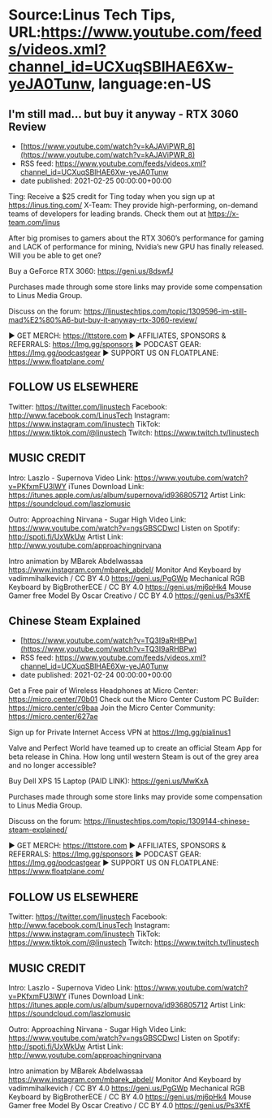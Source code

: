 # Source:Linus Tech Tips, URL:https://www.youtube.com/feeds/videos.xml?channel_id=UCXuqSBlHAE6Xw-yeJA0Tunw, language:en-US

## I'm still mad… but buy it anyway - RTX 3060 Review
 - [https://www.youtube.com/watch?v=kAJAViPWR_8](https://www.youtube.com/watch?v=kAJAViPWR_8)
 - RSS feed: https://www.youtube.com/feeds/videos.xml?channel_id=UCXuqSBlHAE6Xw-yeJA0Tunw
 - date published: 2021-02-25 00:00:00+00:00

Ting: Receive a $25 credit for Ting today when you sign up at https://linus.ting.com/
X-Team: They provide high-performing, on-demand teams of developers for leading brands. Check them out at https://x-team.com/linus

After big promises to gamers about the RTX 3060’s performance for gaming and LACK of performance for mining, Nvidia’s new GPU has finally released. Will you be able to get one?

Buy a GeForce RTX 3060: https://geni.us/8dswfJ

Purchases made through some store links may provide some compensation to Linus Media Group.

Discuss on the forum: https://linustechtips.com/topic/1309596-im-still-mad%E2%80%A6-but-buy-it-anyway-rtx-3060-review/


► GET MERCH: https://lttstore.com
► AFFILIATES, SPONSORS & REFERRALS: https://lmg.gg/sponsors
► PODCAST GEAR: https://lmg.gg/podcastgear
► SUPPORT US ON FLOATPLANE: https://www.floatplane.com/

FOLLOW US ELSEWHERE
---------------------------------------------------  
Twitter: https://twitter.com/linustech
Facebook: http://www.facebook.com/LinusTech
Instagram: https://www.instagram.com/linustech
TikTok: https://www.tiktok.com/@linustech
Twitch: https://www.twitch.tv/linustech

MUSIC CREDIT
---------------------------------------------------
Intro: Laszlo - Supernova
Video Link: https://www.youtube.com/watch?v=PKfxmFU3lWY
iTunes Download Link: https://itunes.apple.com/us/album/supernova/id936805712
Artist Link: https://soundcloud.com/laszlomusic

Outro: Approaching Nirvana - Sugar High
Video Link: https://www.youtube.com/watch?v=ngsGBSCDwcI
Listen on Spotify: http://spoti.fi/UxWkUw
Artist Link: http://www.youtube.com/approachingnirvana

Intro animation by MBarek Abdelwassaa https://www.instagram.com/mbarek_abdel/
Monitor And Keyboard by vadimmihalkevich / CC BY 4.0  https://geni.us/PgGWp
Mechanical RGB Keyboard by BigBrotherECE / CC BY 4.0 https://geni.us/mj6pHk4
Mouse Gamer free Model By Oscar Creativo / CC BY 4.0 https://geni.us/Ps3XfE

## Chinese Steam Explained
 - [https://www.youtube.com/watch?v=TQ3I9aRHBPw](https://www.youtube.com/watch?v=TQ3I9aRHBPw)
 - RSS feed: https://www.youtube.com/feeds/videos.xml?channel_id=UCXuqSBlHAE6Xw-yeJA0Tunw
 - date published: 2021-02-24 00:00:00+00:00

Get a Free pair of Wireless Headphones at Micro Center: https://micro.center/70b01
Check out the Micro Center Custom PC Builder: https://micro.center/c9baa
Join the Micro Center Community: https://micro.center/627ae

Sign up for Private Internet Access VPN at https://lmg.gg/pialinus1

Valve and Perfect World have teamed up to create an official Steam App for beta release in China. How long until western Steam is out of the grey area and no longer accessible?


Buy Dell XPS 15 Laptop (PAID LINK): https://geni.us/MwKxA

Purchases made through some store links may provide some compensation to Linus Media Group.

Discuss on the forum: https://linustechtips.com/topic/1309144-chinese-steam-explained/

► GET MERCH: https://lttstore.com
► AFFILIATES, SPONSORS & REFERRALS: https://lmg.gg/sponsors
► PODCAST GEAR: https://lmg.gg/podcastgear
► SUPPORT US ON FLOATPLANE: https://www.floatplane.com/

FOLLOW US ELSEWHERE
---------------------------------------------------  
Twitter: https://twitter.com/linustech
Facebook: http://www.facebook.com/LinusTech
Instagram: https://www.instagram.com/linustech
TikTok: https://www.tiktok.com/@linustech
Twitch: https://www.twitch.tv/linustech

MUSIC CREDIT
---------------------------------------------------
Intro: Laszlo - Supernova
Video Link: https://www.youtube.com/watch?v=PKfxmFU3lWY
iTunes Download Link: https://itunes.apple.com/us/album/supernova/id936805712
Artist Link: https://soundcloud.com/laszlomusic

Outro: Approaching Nirvana - Sugar High
Video Link: https://www.youtube.com/watch?v=ngsGBSCDwcI
Listen on Spotify: http://spoti.fi/UxWkUw
Artist Link: http://www.youtube.com/approachingnirvana

Intro animation by MBarek Abdelwassaa https://www.instagram.com/mbarek_abdel/
Monitor And Keyboard by vadimmihalkevich / CC BY 4.0  https://geni.us/PgGWp
Mechanical RGB Keyboard by BigBrotherECE / CC BY 4.0 https://geni.us/mj6pHk4
Mouse Gamer free Model By Oscar Creativo / CC BY 4.0 https://geni.us/Ps3XfE

